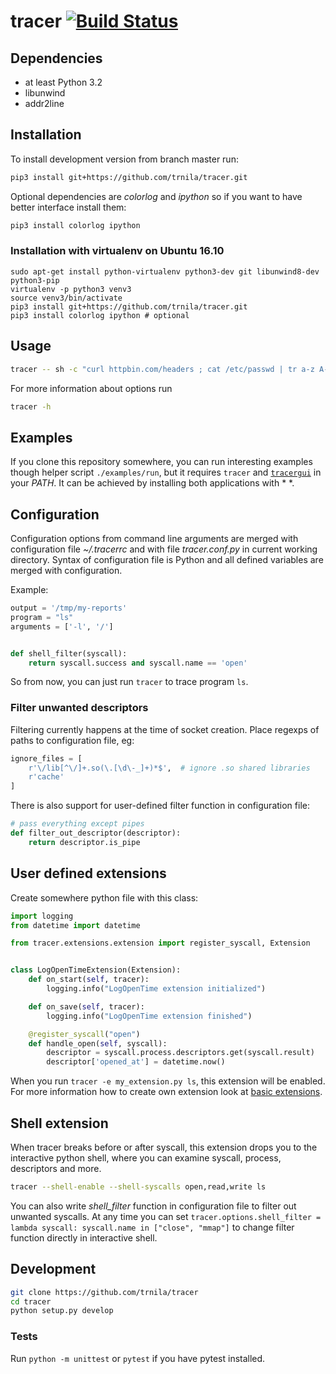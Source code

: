 # tracer [![Build Status](https://travis-ci.org/trnila/tracer.svg?branch=master)](https://travis-ci.org/trnila/tracer)
## Dependencies
- at least Python 3.2
- libunwind
- addr2line


## Installation
To install development version from branch master run:
```sh
pip3 install git+https://github.com/trnila/tracer.git
```

Optional dependencies are *colorlog* and *ipython* so if you want to have better interface install them:
```sh
pip3 install colorlog ipython
```

### Installation with virtualenv on Ubuntu 16.10
```
sudo apt-get install python-virtualenv python3-dev git libunwind8-dev python3-pip
virtualenv -p python3 venv3
source venv3/bin/activate
pip3 install git+https://github.com/trnila/tracer.git
pip3 install colorlog ipython # optional
```

## Usage
```sh
tracer -- sh -c "curl httpbin.com/headers ; cat /etc/passwd | tr a-z A-Z | tac" 
```

For more information about options run
```sh
tracer -h
```

## Examples
If you clone this repository somewhere, you can run interesting examples though helper script `./examples/run`,
but it requires `tracer` and [`tracergui`](https://github.com/trnila/tracer-gui) in your *PATH*. 
It can be achieved by installing both applications with *
*.  

## Configuration
Configuration options from command line arguments are merged with configuration file *~/.tracerrc* and with
file *tracer.conf.py* in current working directory.
Syntax of configuration file is Python and all defined variables are merged with configuration.

Example:
```python
output = '/tmp/my-reports'
program = "ls"
arguments = ['-l', '/']


def shell_filter(syscall):
    return syscall.success and syscall.name == 'open'
```
So from now, you can just run `tracer` to trace program `ls`.

### Filter unwanted descriptors
Filtering currently happens at the time of socket creation.
Place regexps of paths to configuration file, eg:
```python
ignore_files = [
    r'\/lib[^\/]+.so(\.[\d\-_]+)*$',  # ignore .so shared libraries
    r'cache'
]
```

There is also support for user-defined filter function in configuration file:
```python
# pass everything except pipes
def filter_out_descriptor(descriptor):
    return descriptor.is_pipe
```

## User defined extensions
Create somewhere python file with this class:
```python
import logging
from datetime import datetime

from tracer.extensions.extension import register_syscall, Extension


class LogOpenTimeExtension(Extension):
    def on_start(self, tracer):
        logging.info("LogOpenTime extension initialized")

    def on_save(self, tracer):
        logging.info("LogOpenTime extension finished")

    @register_syscall("open")
    def handle_open(self, syscall):
        descriptor = syscall.process.descriptors.get(syscall.result)
        descriptor['opened_at'] = datetime.now()
```
When you run `tracer -e my_extension.py ls`, this extension will be enabled.
For more information how to create own extension look at [basic extensions](tracer/extensions).

## Shell extension
When tracer breaks before or after syscall, this extension drops you to the interactive python shell,
where you can examine syscall, process, descriptors and more. 

```sh
tracer --shell-enable --shell-syscalls open,read,write ls
```

You can also write *shell_filter* function in configuration file to filter out unwanted syscalls.
At any time you can set `tracer.options.shell_filter = lambda syscall: syscall.name in ["close", "mmap"]`
to change filter function directly in interactive shell.

## Development
```sh
git clone https://github.com/trnila/tracer
cd tracer
python setup.py develop
```

### Tests
Run `python -m unittest` or `pytest` if you have pytest installed.
